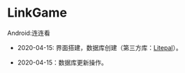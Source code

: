 # LinkGame
Android:连连看

- 2020-04-15: 界面搭建，数据库创建（第三方库：[Litepal](https://github.com/LitePalFramework/LitePal)）。

- 2020-04-15：数据库更新操作。
